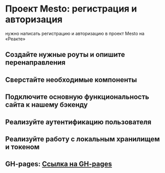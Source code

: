 # Проект Mesto: регистрация и авторизация

нужно написать регистрацию и авторизацию в проект Mesto на «Реакте»

## Создайте нужные роуты и опишите перенаправления
## Сверстайте необходимые компоненты
## Подключите основную функциональность сайта к нашему бэкенду
## Реализуйте аутентификацию пользователя
## Реализуйте работу с локальным хранилищем и токеном

## GH-pages: [Ссылка на GH-pages](https://igorsmirnof.github.io/mesto-react/)

